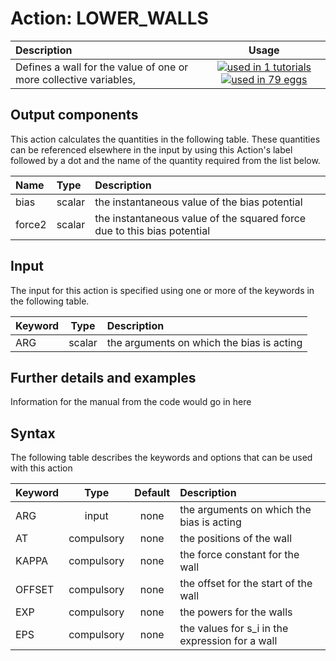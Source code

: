 # Action: LOWER_WALLS

| Description    | Usage |
|:--------|:--------:|
| Defines a wall for the value of one or more collective variables, | [![used in 1 tutorials](https://img.shields.io/badge/tutorials-1-green.svg)](https://www.plumed-tutorials.org/browse.html?search=LOWER_WALLS)[![used in 79 eggs](https://img.shields.io/badge/nest-79-green.svg)](https://www.plumed-nest.org/browse.html?search=LOWER_WALLS) | 

## Output components

This action calculates the quantities in the following table.  These quantities can be referenced elsewhere in the input by using this Action's label followed by a dot and the name of the quantity required from the list below.

| Name | Type | Description |
|:-------|:-----|:-------|
| bias | scalar | the instantaneous value of the bias potential | 
| force2 | scalar | the instantaneous value of the squared force due to this bias potential | 


## Input

The input for this action is specified using one or more of the keywords in the following table.

| Keyword |  Type | Description |
|:--------|:------:|:-----------|
| ARG | scalar | the arguments on which the bias is acting |


## Further details and examples 
Information for the manual from the code would go in here 
## Syntax 
The following table describes the keywords and options that can be used with this action 

| Keyword | Type | Default | Description |
|:-------|:----:|:-------:|:-----------|
| ARG | input | none | the arguments on which the bias is acting |
| AT | compulsory | none | the positions of the wall |
| KAPPA | compulsory | none | the force constant for the wall |
| OFFSET | compulsory | none |  the offset for the start of the wall |
| EXP | compulsory | none |  the powers for the walls |
| EPS | compulsory | none |  the values for s_i in the expression for a wall |
